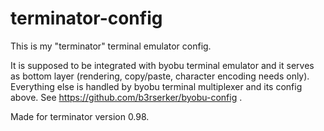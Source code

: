 # terminator-config

This is my "terminator" terminal emulator config.

It is supposed to be integrated with byobu terminal emulator
and it serves as bottom layer (rendering, copy/paste, character
encoding needs only). Everything else is handled by byobu
terminal multiplexer and its config above.
See https://github.com/b3rserker/byobu-config .

Made for terminator version 0.98.
